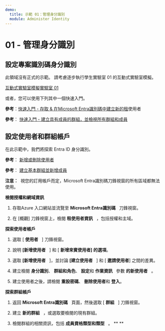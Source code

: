 ```yaml
---
demo:
  title: 示範 01：管理身分識別
  module: Administer Identity
---
```


# 01 - 管理身分識別

## 設定專案識別碼身分識別

此領域沒有正式的示範。  請考慮逐步執行學生實驗室 01 的互動式實驗室模擬。 

[互動式實驗室模擬實驗室 01](https://mslabs.cloudguides.com/guides/AZ-104%20Exam%20Guide%20-%20Microsoft%20Azure%20Administrator%20Exercise%201)

或者，您可以使用下列其中一個快速入門。 

**參考**：[快速入門 - 存取 & 在Microsoft Entra識別碼中建立新的租](https://docs.microsoft.com/azure/active-directory/fundamentals/active-directory-access-create-new-tenant)使用者

**參考**： [快速入門 - 建立具有成員的群組，並檢視所有群組和成員](https://docs.microsoft.com/azure/active-directory/fundamentals/active-directory-groups-view-azure-portal)

## 設定使用者和群組帳戶

在此示範中，我們將探索 Entra ID 身分識別。

**參考**： [新增或刪除使用者](https://docs.microsoft.com/azure/active-directory/fundamentals/add-users-azure-active-directory)

**參考**： [建立基本群組並新增成員](https://docs.microsoft.com/azure/active-directory/fundamentals/active-directory-groups-create-azure-portal#create-a-basic-group-and-add-members)

**注意：**  視您的訂用帳戶而定，Microsoft Entra識別碼刀鋒視窗的所有區域都無法使用。 

**檢閱授權和網域資訊**

1.  存取Azure 入口網站並流覽至 **Microsoft Entra識別碼**   刀鋒視窗。

2.  在 [概觀] 刀鋒視窗上，檢閱 **租使用者資訊**   ，包括授權和主域。

**探索使用者帳戶**

1.  選取 [ **使用者**   ] 刀鋒視窗。

2.  說明 **[新增使用者**   ] 和 [ **新增來賓使用者] 的選項**。

3.  選取 **[新增使用者**   ]，並討論 **[建立使用者**   ] 和 [ **邀請使用者**] 之間的差異。

4.  建立檢閱 **身分識別**、 **群組和角色**、 **設定**和 **作業資訊**   參數 **的新使用者**   。

5.  建立使用者之後，請檢閱 **重設密碼**、 **刪除使用者**和 **登入**。

**探索群組帳戶**

1.  返回 **Microsoft Entra識別碼**   頁面，然後選取 [ **群組**   ] 刀鋒視窗。

2.  建立 **新的群組**   ，或選取要檢閱的現有群組。

3.  檢閱群組的相關資訊，包括 **成員資格類型和類型**   。 ** **
